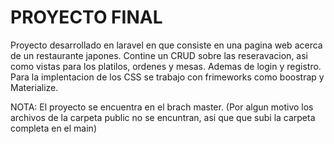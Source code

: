 # PROYECTO FINAL
Proyecto desarrollado en laravel en que consiste en una pagina web acerca de un restaurante japones.
Contine un CRUD sobre las reseravacion, asi como vistas para los platilos, ordenes y mesas. Ademas de login y registro.
Para la implentacion de los CSS se trabajo con frimeworks como boostrap y Materialize.

NOTA: El proyecto se encuentra en el brach master.
(Por algun motivo los archivos de la carpeta public no se encuntran, asi que que subi la carpeta completa en el main)
